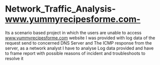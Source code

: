 # Network_Traffic_Analysis-www.yummyrecipesforme.com-
Its a scenario based project in which
the users are unable to access www.yummyrecipesforme.com website
I was provided with log data of the request send to concerned DNS Server
and The ICMP response from the server, as a network analyst I have to 
analyse Log data provided and have to frame report with possible reasons of incident and troubleshoots to resolve it
